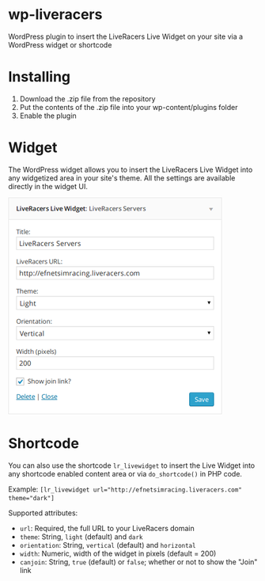 wp-liveracers
=============

WordPress plugin to insert the LiveRacers Live Widget on your site via a WordPress widget or shortcode

Installing
==========

1. Download the .zip file from the repository
2. Put the contents of the .zip file into your wp-content/plugins folder
3. Enable the plugin 

Widget
======
The WordPress widget allows you to insert the LiveRacers Live Widget into any widgetized area in your site's theme.  All the settings are available directly in the widget UI. 

![alt tag](https://raw.githubusercontent.com/pglewis/wp-liveracers/master/wp-liveracers-widget.png)

Shortcode
=========

You can also use the shortcode `lr_livewidget` to insert the Live Widget into any shortcode enabled content area or via `do_shortcode()` in PHP code.  

Example: `[lr_livewidget url="http://efnetsimracing.liveracers.com" theme="dark"]`

Supported attributes: 
* `url`: Required, the full URL to your LiveRacers domain
* `theme`: String, `light` (default) and `dark`
* `orientation`: String, `vertical` (default) and `horizontal`
* `width`: Numeric, width of the widget in pixels (default = 200)
* `canjoin`: String, `true` (default) or `false`; whether or not to show the "Join" link
